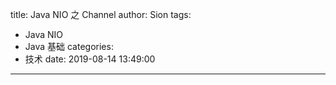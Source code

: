title: Java NIO 之 Channel
author: Sion
tags:
  - Java NIO
  - Java 基础
categories:
  - 技术
date: 2019-08-14 13:49:00
---


<!-- more -->